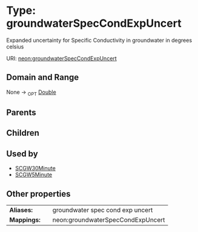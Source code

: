 
# Type: groundwaterSpecCondExpUncert


Expanded uncertainty for Specific Conductivity in groundwater in degrees celsius

URI: [neon:groundwaterSpecCondExpUncert](https://data.neonscience.org/groundwaterSpecCondExpUncert)


## Domain and Range

None ->  <sub>OPT</sub> [Double](types/Double.md)

## Parents


## Children


## Used by

 * [SCGW30Minute](SCGW30Minute.md)
 * [SCGW5Minute](SCGW5Minute.md)

## Other properties

|  |  |  |
| --- | --- | --- |
| **Aliases:** | | groundwater spec cond exp uncert |
| **Mappings:** | | neon:groundwaterSpecCondExpUncert |

